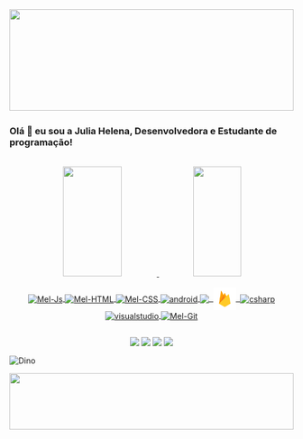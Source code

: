 <img height="180px" width="100%" src="https://64.media.tumblr.com/2daece6699319a24484689f1bc14d244/tumblr_inline_ph5xkxlNal1qhtihc_1280.gifv">


### Olá 👋 eu sou a Julia Helena, Desenvolvedora e Estudante de programação!

<br>
<div align="center">
<a href="https://github.com/Juhxd">
 
 <div align="center">
   <img width="45.5%" height="195px" src="https://github-readme-stats.vercel.app/api?username=Juhxd&show_icons=true&theme=synthwave&PAT_1">
   <img width="41%" height="195px" src="https://github-readme-stats.vercel.app/api/top-langs/?username=Juhxd&hide_progress=true&theme=synthwave&PAT_1">
</div>

 
  </div>
<div style="display: inline_block" align="center"><br>
  <img align="center" alt="Mel-Js" height="40" width="40" src="https://user-images.githubusercontent.com/74038190/212257454-16e3712e-945a-4ca2-b238-408ad0bf87e6.gif">
  <img align="center" alt="Mel-HTML" height="40" width="40" src="https://user-images.githubusercontent.com/74038190/238200426-29fd6286-4e7b-4d6c-818f-c4765d5e39a9.gif">
  <img align="center" alt="Mel-CSS" height="40" width="40" src="https://user-images.githubusercontent.com/74038190/238200428-67f477ed-6624-42da-99f0-1a7b1a16eecb.gif">
 <img align="center" src="https://user-images.githubusercontent.com/59575502/127427342-0ff4c732-b5dd-4f67-b4d3-e6cc3d9d7f72.png" alt="android" width="40" height="40" />
  <img align="center" src = 'https://github.com/sourabmaity/sourabmaity/blob/main/assets/logo/java.png' height='40'/>&nbsp;
  <img align="center" src = 'https://github.com/saumya66/saumya66/blob/main/assets/logo/firebase.png' height='40'/>&nbsp;
<img align="center" src="https://user-images.githubusercontent.com/59575502/127426965-45da81b5-987d-4f44-b4d7-249fae487a0a.png" alt="csharp" width="40" height="40" />
 <img align="center" src="https://user-images.githubusercontent.com/59575502/127427979-7eddf4e0-1d7e-4735-8564-6a0f641130d6.png" alt="visualstudio" width="40" height="40" />

  <img align="center" alt="Mel-Git" height="40" width="70" src="https://user-images.githubusercontent.com/74038190/212281775-b468df30-4edc-4bf8-a4ee-f52e1aaddc86.gif">
</div>
                                                                                                                                                  
 ##
                                                                                                                                                  
 <div>
  <p align="center">
  <a href = "mailto:contato.juliahsantana@gmail.com"><img src="https://img.shields.io/badge/-Gmail-%23333?style=for-the-badge&logo=gmail&logoColor=white" target="_blank"></a>
  <a href="https://www.linkedin.com/in/julia-h-99bb39137/" target="_blank"><img src="https://img.shields.io/badge/-LinkedIn-%230077B5?style=for-the-badge&logo=linkedin&logoColor=white" target="_blank"></a> 
  <a href="#" target="_blank"><img src="https://img.shields.io/badge/Discord-7289DA?style=for-the-badge&logo=discord&logoColor=white" target="_blank"></a>
                                                                                                                                                     <a href="https://www.instagram.com/juh__helena/" target="_blank"><img src="https://img.shields.io/badge/-Instagram-%23E4405F?style=for-the-badge&logo=instagram&logoColor=white" target="_blank"></a>
 
 
![Dino](https://github.com/sourabmaity/sourabmaity/blob/main/dino.gif)
 
</div>

 <img height="100px" width="100%" src="https://64.media.tumblr.com/ece2c87df1a8063f584ee3e02c15c51d/tumblr_inline_ph5u6ycsdx1qhtihc_1280.png">

